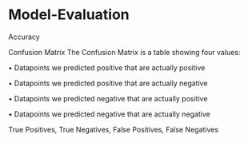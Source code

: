 # Model-Evaluation

Accuracy



Confusion Matrix
The Confusion Matrix is a table showing four values:

• Datapoints we predicted positive that are actually positive

• Datapoints we predicted positive that are actually negative

• Datapoints we predicted negative that are actually positive

• Datapoints we predicted negative that are actually negative

True Positives, True Negatives, False Positives, False Negatives
